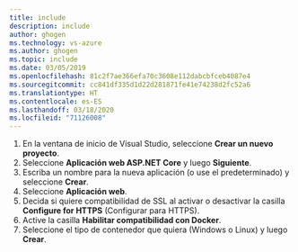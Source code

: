 ```yaml
---
title: include
description: include
author: ghogen
ms.technology: vs-azure
ms.author: ghogen
ms.topic: include
ms.date: 03/05/2019
ms.openlocfilehash: 81c2f7ae366efa70c3608e112dabcbfceb4087e4
ms.sourcegitcommit: cc841df335d1d22d281871fe41e74238d2fc52a6
ms.translationtype: HT
ms.contentlocale: es-ES
ms.lasthandoff: 03/18/2020
ms.locfileid: "71126008"
---
```

1. En la ventana de inicio de Visual Studio, seleccione **Crear un nuevo proyecto**.
1. Seleccione **Aplicación web ASP.NET Core** y luego **Siguiente**.
1. Escriba un nombre para la nueva aplicación (o use el predeterminado) y seleccione **Crear**.
1. Seleccione **Aplicación web**.
1. Decida si quiere compatibilidad de SSL al activar o desactivar la casilla **Configure for HTTPS** (Configurar para HTTPS).
1. Active la casilla **Habilitar compatibilidad con Docker**.
1. Seleccione el tipo de contenedor que quiera (Windows o Linux) y luego **Crear**.
